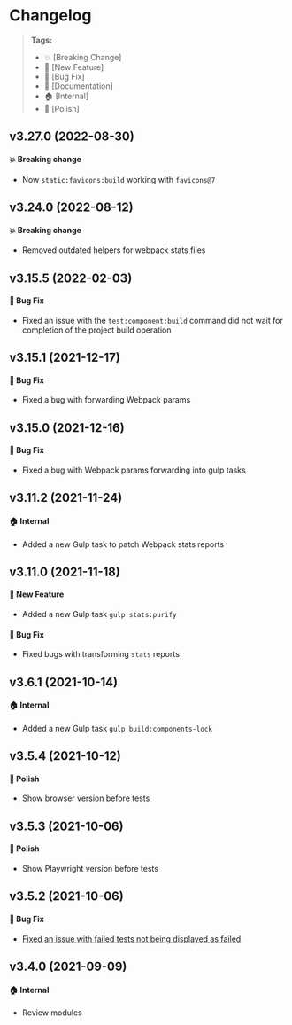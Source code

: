 Changelog
=========

> **Tags:**
> - :boom:       [Breaking Change]
> - :rocket:     [New Feature]
> - :bug:        [Bug Fix]
> - :memo:       [Documentation]
> - :house:      [Internal]
> - :nail_care:  [Polish]

## v3.27.0 (2022-08-30)

#### :boom: Breaking change

* Now `static:favicons:build` working with `favicons@7`

## v3.24.0 (2022-08-12)

#### :boom: Breaking change

* Removed outdated helpers for webpack stats files

## v3.15.5 (2022-02-03)

#### :bug: Bug Fix

* Fixed an issue with the `test:component:build` command did not wait for completion of the project build operation

## v3.15.1 (2021-12-17)

#### :bug: Bug Fix

* Fixed a bug with forwarding Webpack params

## v3.15.0 (2021-12-16)

#### :bug: Bug Fix

* Fixed a bug with Webpack params forwarding into gulp tasks

## v3.11.2 (2021-11-24)

#### :house: Internal

* Added a new Gulp task to patch Webpack stats reports

## v3.11.0 (2021-11-18)

#### :rocket: New Feature

* Added a new Gulp task `gulp stats:purify`

#### :bug: Bug Fix

* Fixed bugs with transforming `stats` reports

## v3.6.1 (2021-10-14)

#### :house: Internal

* Added a new Gulp task `gulp build:components-lock`

## v3.5.4 (2021-10-12)

#### :nail_care: Polish

* Show browser version before tests

## v3.5.3 (2021-10-06)

#### :nail_care: Polish

* Show Playwright version before tests

## v3.5.2 (2021-10-06)

#### :bug: Bug Fix

* [Fixed an issue with failed tests not being displayed as failed](https://github.com/V4Fire/Client/issues/620)

## v3.4.0 (2021-09-09)

#### :house: Internal

* Review modules
